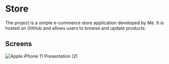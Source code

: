 # Store
The project is a simple e-commerce store application developed by Me. It is hosted on GitHub and allows users to browse and update products.

## Screens
![Apple iPhone 11 Presentation (2)](https://github.com/MohamedEssam-900009/store/assets/77198018/ba3a3937-13ba-46c6-9e50-8f2cc60106b8)
